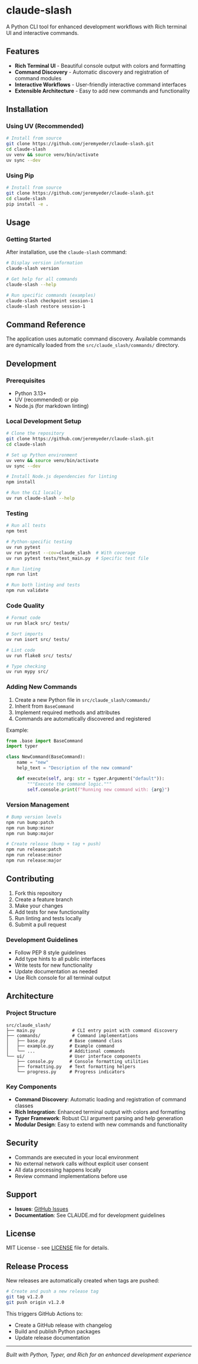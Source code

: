 # claude-slash

A Python CLI tool for enhanced development workflows with Rich terminal UI and interactive commands.

## Features

- **Rich Terminal UI** - Beautiful console output with colors and formatting
- **Command Discovery** - Automatic discovery and registration of command modules
- **Interactive Workflows** - User-friendly interactive command interfaces
- **Extensible Architecture** - Easy to add new commands and functionality

## Installation

### Using UV (Recommended)
```bash
# Install from source
git clone https://github.com/jeremyeder/claude-slash.git
cd claude-slash
uv venv && source venv/bin/activate
uv sync --dev
```

### Using Pip
```bash
# Install from source
git clone https://github.com/jeremyeder/claude-slash.git
cd claude-slash
pip install -e .
```

## Usage

### Getting Started

After installation, use the `claude-slash` command:

```bash
# Display version information
claude-slash version

# Get help for all commands
claude-slash --help

# Run specific commands (examples)
claude-slash checkpoint session-1
claude-slash restore session-1
```

## Command Reference

The application uses automatic command discovery. Available commands are dynamically loaded from the `src/claude_slash/commands/` directory.

## Development

### Prerequisites

- Python 3.13+
- UV (recommended) or pip
- Node.js (for markdown linting)

### Local Development Setup

```bash
# Clone the repository
git clone https://github.com/jeremyeder/claude-slash.git
cd claude-slash

# Set up Python environment
uv venv && source venv/bin/activate
uv sync --dev

# Install Node.js dependencies for linting
npm install

# Run the CLI locally
uv run claude-slash --help
```

### Testing

```bash
# Run all tests
npm test

# Python-specific testing
uv run pytest
uv run pytest --cov=claude_slash  # With coverage
uv run pytest tests/test_main.py  # Specific test file

# Run linting
npm run lint

# Run both linting and tests
npm run validate
```

### Code Quality

```bash
# Format code
uv run black src/ tests/

# Sort imports
uv run isort src/ tests/

# Lint code
uv run flake8 src/ tests/

# Type checking
uv run mypy src/
```

### Adding New Commands

1. Create a new Python file in `src/claude_slash/commands/`
2. Inherit from `BaseCommand`
3. Implement required methods and attributes
4. Commands are automatically discovered and registered

Example:
```python
from .base import BaseCommand
import typer

class NewCommand(BaseCommand):
    name = "new"
    help_text = "Description of the new command"

    def execute(self, arg: str = typer.Argument("default")):
        """Execute the command logic."""
        self.console.print(f"Running new command with: {arg}")
```

### Version Management

```bash
# Bump version levels
npm run bump:patch
npm run bump:minor
npm run bump:major

# Create release (bump + tag + push)
npm run release:patch
npm run release:minor
npm run release:major
```

## Contributing

1. Fork this repository
2. Create a feature branch
3. Make your changes
4. Add tests for new functionality
5. Run linting and tests locally
6. Submit a pull request

### Development Guidelines

- Follow PEP 8 style guidelines
- Add type hints to all public interfaces
- Write tests for new functionality
- Update documentation as needed
- Use Rich console for all terminal output

## Architecture

### Project Structure

```
src/claude_slash/
├── main.py              # CLI entry point with command discovery
├── commands/            # Command implementations
│   ├── base.py         # Base command class
│   ├── example.py      # Example command
│   └── ...             # Additional commands
└── ui/                 # User interface components
    ├── console.py      # Console formatting utilities
    ├── formatting.py   # Text formatting helpers
    └── progress.py     # Progress indicators
```

### Key Components

- **Command Discovery**: Automatic loading and registration of command classes
- **Rich Integration**: Enhanced terminal output with colors and formatting
- **Typer Framework**: Robust CLI argument parsing and help generation
- **Modular Design**: Easy to extend with new commands and functionality

## Security

- Commands are executed in your local environment
- No external network calls without explicit user consent
- All data processing happens locally
- Review command implementations before use

## Support

- **Issues**: [GitHub Issues](https://github.com/jeremyeder/claude-slash/issues)
- **Documentation**: See CLAUDE.md for development guidelines

## License

MIT License - see [LICENSE](LICENSE) file for details.

## Release Process

New releases are automatically created when tags are pushed:

```bash
# Create and push a new release tag
git tag v1.2.0
git push origin v1.2.0
```

This triggers GitHub Actions to:
- Create a GitHub release with changelog
- Build and publish Python packages
- Update release documentation

---

*Built with Python, Typer, and Rich for an enhanced development experience*
